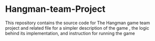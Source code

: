 # Hangman-team-Project
This repository contains the source code for The Hangman game team project and related file for a simpler description of the game , the logic behind its implementation, and instruction for running the game
